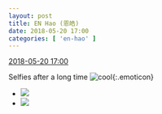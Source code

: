 ```yaml
---
layout: post
title: EN Hao (恩皓)
date: 2018-05-20 17:00
categories: [ 'en-hao' ]
---
```


<div class="weibo-info">
  <a href="https://weibo.com/6346318257/Ghxlyp04x">2018-05-20 17:00</a>
</div>

Selfies after a long time ![cool](https://img.t.sinajs.cn/t4/appstyle/expression/ext/normal/c4/2018new_ku_org.png){:.emoticon}

<!-- more -->

<ul class="weibo-pic-list-1">
  <li class="weibo-pic">
    <a href="https://wx3.sinaimg.cn/mw690/006VuvhTgy1frhwu44reyj32c0340e82.jpg"><img src="https://wx3.sinaimg.cn/thumb150/006VuvhTgy1frhwu44reyj32c0340e82.jpg"/></a>
  </li>
  <li class="weibo-pic">
    <a href="https://wx4.sinaimg.cn/mw690/006VuvhTgy1frhwu6xwjkj32c0340hdu.jpg"><img src="https://wx4.sinaimg.cn/thumb150/006VuvhTgy1frhwu6xwjkj32c0340hdu.jpg"/></a>
  </li>
</ul>
